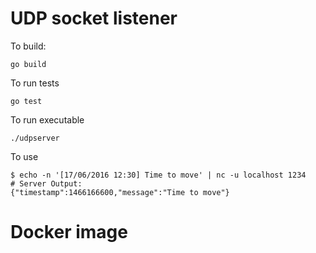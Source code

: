 # UDP socket listener 

To build:
```
go build 

```
To run tests
```
go test 
```
To run executable
```
./udpserver 
```
To use 
```
$ echo -n '[17/06/2016 12:30] Time to move' | nc -u localhost 1234
# Server Output:
{"timestamp":1466166600,"message":"Time to move"}
```

# Docker image 
